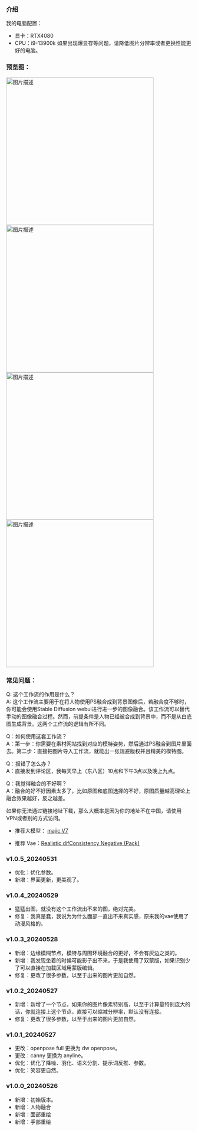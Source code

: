 ### 介绍

我的电脑配置：
- 显卡：RTX4080
- CPU：i9-13900k
如果出现爆显存等问题，请降低图片分辨率或者更换性能更好的电脑。

### 预览图：
<img src="https://github.com/baicai99/ComfyUI_Backgorund_fusion/assets/101706274/0b5ed5a7-f4c6-4e14-9a04-afa7f02e7753" width="400" alt="图片描述">
<img src="https://github.com/baicai99/ComfyUI_Backgorund_fusion/assets/101706274/587015d2-827e-4e1b-9c5d-91548685e9f6" width="400" alt="图片描述">
<img src="https://github.com/baicai99/ComfyUI_Backgorund_fusion/assets/101706274/56512024-7db2-4c91-a4e9-091c31c61405" width="400" alt="图片描述">
<img src="https://github.com/baicai99/ComfyUI_Backgorund_fusion/assets/101706274/bb139025-c28a-4cd7-8cc1-01fa4645d9fb" width="400" alt="图片描述">

### 常见问题：

Q: 这个工作流的作用是什么？  
A: 这个工作流主要用于在将人物使用PS融合成到背景图像后，若融合度不够时，你可能会使用Stable Diffusion webui进行进一步的图像融合。该工作流可以替代手动的图像融合过程。然而，前提条件是人物已经被合成到背景中，而不是从白底图生成背景。这两个工作流的逻辑有所不同。

Q：如何使用这套工作流？  
A：第一步：你需要在素材网站找到对应的模特姿势，然后通过PS融合到图片里面去。第二步：直接把图片导入工作流，就能出一张规避版权并且精美的模特图。

Q：报错了怎么办？  
A：直接发到评论区，我每天早上（东八区）10点和下午3点以及晚上九点。

Q：我觉得融合的不好啊？  
A：融合的好不好因素太多了，比如原图和底图选择的不好，原图质量越高理论上融合效果越好，反之越差。

如果你无法通过链接地址下载，那么大概率是因为你的地址不在中国，请使用VPN或者别的方式访问。

- 推荐大模型： [majic V7](https://www.liblib.art/modelinfo/bced6d7ec1460ac7b923fc5bc95c4540)

- 推荐 Vae：[Realistic difConsistency Negative (Pack)](https://www.liblib.art/modelinfo/232ff495f7c14381910dc6f4df78a7ab)

### v1.0.5_20240531
- 优化：优化参数。
- 新增：界面更新，更美观了。

### v1.0.4_20240529
- 猛猛出图，就没有这个工作流出不来的图，绝对完美。
- 修复：我真是蠢，我说为为什么面部一直出不来真实感，原来我的vae使用了动漫风格的。

### v1.0.3_20240528
- 新增：边缘模糊节点，模特与周围环境融合的更好，不会有灰边之类的。
- 新增：我发现坐着的时候可能影子出不来，于是我使用了双蒙版，如果识别少了可以直接在加载区域用蒙版编辑。
- 修复：更改了很多参数，以至于出来的图片更加自然。

### v1.0.2_20240527
- 新增：新增了一个节点，如果你的图片像素特别高，以至于计算量特别庞大的话，你就连接上这个节点，直接可以缩减分辨率，默认没有连接。
- 修复：更改了很多参数，以至于出来的图片更加自然。

### v1.0.1_20240527
- 更改：openpose full 更换为 dw openpose。
- 更改：canny 更换为 anyline。
- 优化：优化了降噪、羽化、语义分割、提示词反推、参数。
- 优化：笑容更自然。

### v1.0.0_20240526
- 新增：初始版本。
- 新增：人物融合
- 新增：面部重绘
- 新增：手部重绘
